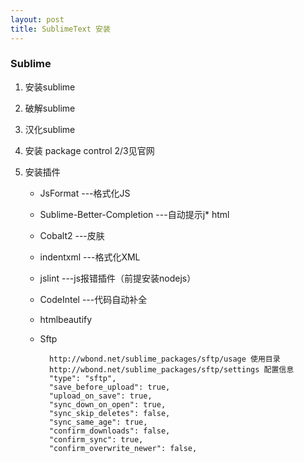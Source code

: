 ```yaml
---
layout: post
title: SublimeText 安装
---
```


### Sublime ###

1. 安装sublime

2. 破解sublime

3. 汉化sublime

4. 安装 package control 2/3见官网

5. 安装插件

	* JsFormat 	---格式化JS
	* Sublime-Better-Completion ---自动提示j* html
	* Cobalt2 	---皮肤
	* indentxml 	---格式化XML
	* jslint 	---js报错插件（前提安装nodejs）
	* CodeIntel 	---代码自动补全
	* htmlbeautify 
	* Sftp 
	
			http://wbond.net/sublime_packages/sftp/usage 使用目录
			http://wbond.net/sublime_packages/sftp/settings 配置信息
			"type": "sftp",
			"save_before_upload": true,
			"upload_on_save": true,
			"sync_down_on_open": true,
			"sync_skip_deletes": false,
			"sync_same_age": true,
			"confirm_downloads": false,
			"confirm_sync": true,
			"confirm_overwrite_newer": false,